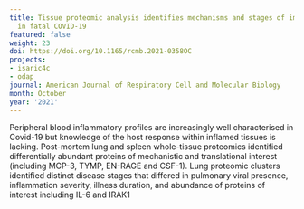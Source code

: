 ```yaml
---
title: Tissue proteomic analysis identifies mechanisms and stages of immunopathology
  in fatal COVID-19
featured: false
weight: 23
doi: https://doi.org/10.1165/rcmb.2021-0358OC
projects:
- isaric4c
- odap
journal: American Journal of Respiratory Cell and Molecular Biology
month: October
year: '2021'
---
```




Peripheral blood inflammatory profiles are increasingly well characterised in Covid-19 but knowledge of the host response within inflamed tissues is lacking. Post-mortem lung and spleen whole-tissue proteomics identified differentially abundant proteins of mechanistic and translational interest (including MCP-3, TYMP, EN-RAGE and CSF-1). Lung proteomic clusters identified distinct disease stages that differed in pulmonary viral presence, inflammation severity, illness duration, and abundance of proteins of interest including IL-6 and IRAK1
